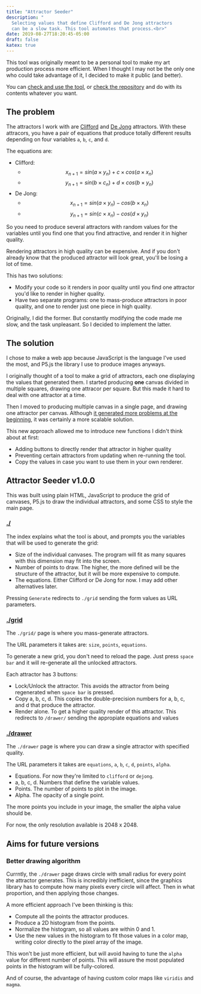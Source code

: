 ```yaml
---
title: "Attractor Seeder"
description: "
  Selecting values that define Clifford and De Jong attractors
  can be a slow task. This tool automates that process.<br>"
date: 2019-08-27T18:20:45-05:00
draft: false
katex: true
---
```


This tool was originally meant to be a personal tool to make my art production
process more efficient. When I thought I may not be the only one who could take
advantage of it, I decided to make it public (and better).

You can [check and use the tool](https://davidomarf.github.io/attractor-seeder/),
or [check the repository](https://www.github.com/davidomarf/attractor-seeder/)
and do with its contents whatever you want.

## The problem

The attractors I work with are [Clifford][clifford] and [De Jong][de-jong]
attractors. With these attracors, you have a pair of equations that produce
totally different results depending on four variables `a`, `b`, `c`, and `d`.

The equations are:

- Clifford:
  - $$x_{n+1} = sin(a \times y_n) + c \times cos(a \times x_n)$$
  - $$y_{n+1} = sin(b \times c_n) + d \times cos(b \times y_n)$$
- De Jong:
  - $$x_{n+1} = sin(a \times y_n) - cos(b \times x_n)$$
  - $$y_{n+1} = sin(c \times x_n) - cos(d \times y_n)$$

So you need to produce several attractors with random values for the variables
until you find one that you find attractive, and render it in higher quality.

Rendering attractors in high quality can be expensive. And if you don't already know
that the produced attractor will look great, you'll be losing a lot of time.

This has two solutions:

- Modify your code so it renders in poor quality until you find one attractor you'd like
  to render in higher quality.
- Have two separate programs: one to mass-produce attractors in poor quality, and one to
  render just one piece in high quality.

Originally, I did the former. But constantly modifying the code made me slow, and the task
unpleasant. So I decided to implement the latter.

## The solution

I chose to make a web app because JavaScript is the language I've used the most, and P5.js
the library I use to produce images anyways.

I originally thought of a tool to make a grid of attractors, each one displaying the values that
generated them. I started producing **one** canvas divided in multiple squares, drawing
one attracor per square. But this made it hard to deal with one attractor at a time.

Then I moved to producing multiple canvas in a single page, and drawing one attractor per canvas.
Although [it generated more problems at the beginning][p5-multiple-canvas], it was certainly a more
scalable solution.

This new approach allowed me to introduce new functions I didn't think about at first:

- Adding buttons to directly render that attractor in higher quality
- Preventing certain attractors from updating when re-running the tool.
- Copy the values in case you want to use them in your own renderer.

## Attractor Seeder v1.0.0

This was built using plain HTML, JavaScript to produce the grid of canvases, P5.js to draw the
individual attractors, and some CSS to style the main page.

### [./][attractor-seeder-home]

The index explains what the tool is about, and prompts you the variables that will be used
to generate the grid:

- Size of the individual canvases. The program will fit as many squares with this dimension may
  fit into the screen.
- Number of points to draw. The higher, the more defined will be the structure of the attractor, but
  it will be more expensive to compute.
- The equations. Either Clifford or De Jong for now. I may add other alternatives later.

Pressing `Generate` redirects to `./grid` sending the form values as URL parameters.

### [./grid][attractor-seeder-grid]

The `./grid/` page is where you mass-generate attractors.

The URL parameters it takes are: `size`, `points`, `equations`.

To generate a new grid, you don't need to reload the page. Just press `space bar` and it will re-generate
all the unlocked attractors.

Each attractor has 3 buttons:

- Lock/Unlock the attractor. This avoids the attractor from being regenerated when `space bar` is pressed.
- Copy a, b, c, d. This copies the double-precision numbers for a, b, c, and d that produce the attractor.
- Render alone. To get a higher quality render of this attractor. This redirects to `/drawer/` sending the
  appropiate equations and values

### [./drawer][attractor-seeder-drawer]

The `./drawer` page is where you can draw a single attractor with specified quality.

The URL parameters it takes are `equations`, `a`, `b`, `c`, `d`, `points`, `alpha`.

- Equations. For now they're limited to `clifford` or `dejong`.
- a, b, c, d. Numbers that define the variable values.
- Points. The number of points to plot in the image.
- Alpha. The opacity of a single point.

The more points you include in your image, the smaller the alpha value should be.

For now, the only resolution available is 2048 x 2048.

## Aims for future versions

### Better drawing algorithm

Currntly, the `./drawer` page draws circle with small radius for every point the attractor
generates. This is incredibly inefficient, since the graphics library has to compute how
many pixels every circle will affect. Then in what proportion, and then applying those changes.

A more efficient approach I've been thinking is this:

- Compute all the points the attractor produces.
- Produce a 2D histogram from the points.
- Normalize the histogram, so all values are within 0 and 1.
- Use the new values in the histogram to fit those values in a color map, writing color directly
  to the pixel array of the image.

This won't be just more efficient, but will avoid having to tune the `alpha` value for different
number of points. This will assure the most populated points in the histogram will be fully-colored.

And of course, the advantage of having custom color maps like `viridis` and `magma`.

[clifford]: http://paulbourke.net/fractals/clifford/
[de-jong]: http://paulbourke.net/fractals/peterdejong/
[p5-multiple-canvas]: /writings/unknown-number-of-canvas/
[attractor-seeder-home]: https://davidomarf.github.io/attractor-seeder/
[attractor-seeder-grid]: https://davidomarf.github.io/attractor-seeder/grid/?size=300&points=7000&equations=Clifford
[attractor-seeder-drawer]: https://davidomarf.github.io/attractor-seeder/drawer/?equations=clifford&a=1.8273014502680756&b=1.6958740334761302&c=-0.5574878376673817&d=-1.4923455405069914
